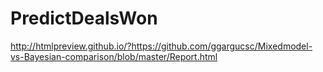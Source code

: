 # PredictDealsWon
http://htmlpreview.github.io/?https://github.com/ggargucsc/Mixedmodel-vs-Bayesian-comparison/blob/master/Report.html
